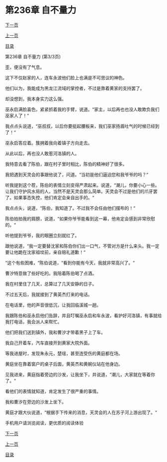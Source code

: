 <h1>第236章   自不量力</h1>
            <div><p><a href="./708_%E7%AC%AC237%E7%AB%A0_%E9%B1%BC%E5%9D%9F.md">下一页</a></p><p><a href="./706_%E7%AC%AC236%E7%AB%A0_%E8%87%AA%E4%B8%8D%E9%87%8F%E5%8A%9B.md">上一页</a></p><p><a href="../">目录</a></p></div>
            <div><p>第236章   自不量力 (第3/3页)</p><p>歪，便没有了气息。</p><p>这下不仅赵家的人，连车永波他们脸上也满是不可思议的神色。</p><p>他们以为，我能成为黑龙江流域的掌控者，不过是靠着黄家的支持罢了。</p><p>却没想到，我本身实力这么强。</p><p>巫永启满脸喜色，紧紧抓着我的手臂，说道。“家主，以后再也也没人敢欺负我们巫家人了！“</p><p>我点点头说道，“巫叔叔，以后你要挺起腰板来，我们巫家扬眉吐气的时候已经到了！“</p><p>巫永启答应着。簇拥着我向着镇子方向走去。</p><p>从此以后，再也没人敢惹河洛镇的人。</p><p>我特意去看了陈伯，跟在村子里时相比，陈伯的精神好了很多。</p><p>我把遇到天灵会的事跟他说了，问道。“当初是他们逼迫您和我爷爷的吗？“</p><p>听我提到这个茬，陈伯的表情立刻变得严肃起来。说道，“潮儿，你要小心一些。让我们守护风水局的人，当然不是天灵会那么简单。天灵会不过是他们的爪牙罢了。如果事态失控，他们肯定会亲自出手的。“</p><p>我点点头，说道，“陈伯，我知道了。不过我不会任由他们摆布的！“</p><p>陈伯拍拍我的肩膀，说道，“如果你爷爷能看到这一幕，他肯定会感到非常欣慰的。“</p><p>听他提到爷爷，我的眼圈立刻就红了。</p><p>跟他说道，“我一定要替沈家和陈伯你们出一口气，不管对方是什么来头。我一定要让他跪在沈家祖坟前，亲自赔礼道歉！“</p><p>“这个有些困难，“陈伯说道，“看到你能有今天，我就非常高兴了。“</p><p>曹汐特意做了些好吃的。我陪着陈伯喝了点酒。</p><p>我在村里住了几天，总算过了几天安静的日子。</p><p>不过五天后，我就接到了黄英杰打来的电话。</p><p>在电话里，他的声音很低沉，让我回临溪城一趟。</p><p>我跟陈伯和巫永启他们告辞，并且叮嘱巫永启和车永波，看护好河洛镇，有事就给我打电话，我会派人来帮忙。</p><p>他们把我们送到镇外，我和曹汐才带着黑子上了车。</p><p>我自己开着车，汽车直接开到黄家大院外面。</p><p>等我进屋时，发现朱永元，楚瑶，甚至连受伤的黄庭都在场。</p><p>黄庭坐在靠着窗户的桌子后面，黄英杰和黄婉仪站在他身边。</p><p>见我进来，黄庭指着旁边的沙发，让我坐下，并说道，“潮儿，大家就在等着你了。“</p><p>看他们的表情就知道，肯定发生了很严重的事情。</p><p>我和曹汐在旁边的沙发上坐下。</p><p>黄庭才跟大伙说道，“根据手下传来的消息，天灵会的人在苏子河上游出现了。“</p><p>手机用户请浏览阅读，更优质的阅读体验</p></div>
            <div><p><a href="./708_%E7%AC%AC237%E7%AB%A0_%E9%B1%BC%E5%9D%9F.md">下一页</a></p><p><a href="./706_%E7%AC%AC236%E7%AB%A0_%E8%87%AA%E4%B8%8D%E9%87%8F%E5%8A%9B.md">上一页</a></p><p><a href="../">目录</a></p></div>